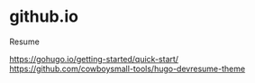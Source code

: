 # github.io
Resume


https://gohugo.io/getting-started/quick-start/
https://github.com/cowboysmall-tools/hugo-devresume-theme
